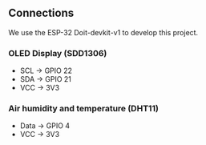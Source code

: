 ## Connections
We use the ESP-32 Doit-devkit-v1 to develop this project.

### OLED Display (SDD1306)
- SCL -> GPIO 22
- SDA -> GPIO 21
- VCC -> 3V3

### Air humidity and temperature (DHT11)
- Data -> GPIO 4
- VCC -> 3V3